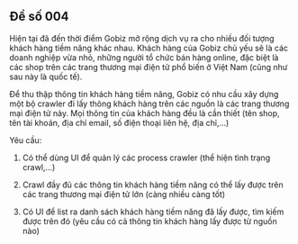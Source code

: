 ## Đề số 004

Hiện tại đã đến thời điểm Gobiz mở rộng dịch vụ ra cho nhiều đối tượng khách hàng tiềm năng khác nhau. Khách hàng của Gobiz chủ yếu sẽ là các doanh nghiệp vừa nhỏ, những người tổ chức bán hàng online, đặc biệt là các shop trên các trang thương mại điện tử phổ biến ở Việt Nam (cũng như sau này là quốc tế).

Để thu thập thông tin khách hàng tiềm năng, Gobiz có nhu cầu xây dựng một bộ crawler đi lấy thông khách hàng trên các nguồn là các trang thương mại điện tử này. Mọi thông tin của khách hàng đều là cần thiết (tên shop, tên tài khoản, địa chỉ email, số điện thoại liên hệ, địa chỉ,...)

Yêu cầu:

1. Có thể dùng UI để quản lý các process crawler (thể hiện tình trạng crawl,...)

2. Crawl đầy đủ các thông tin khách hàng tiềm năng có thể lấy được trên các trang thương mại điện tử lớn (càng nhiều càng tốt)

3. Có UI để list ra danh sách khách hàng tiềm năng đã lấy được, tìm kiếm được trên đó (yêu cầu có cả thông tin khách hàng lấy được từ nguồn nào)